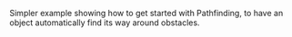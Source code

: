 Simpler example showing how to get started with Pathfinding, to have an object automatically find its way around obstacles.